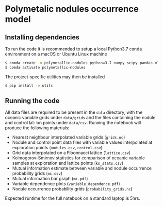 # Polymetalic nodules occurrence model

## Installing dependencies
To run the code it is recommended to setup a local Python3.7 conda environment on a macOS or Ubuntu Linux machine
```sh
$ conda create -n polymetallic-nodules python=3.7 numpy scipy pandas xlrd scikit-learn netcdf4 xarray jupyter matplotlib
$ conda activate polymetallic-nodules
```
The project-specific utilities may then be installed
```sh
$ pip install -e utils
```

## Running the code
All data files are required to be present in the `data` directory, with the oceanic variable grids under `data/grids` and the files containing the nodule and control lat-lon points under `data/csv`.
Running the notebook will produce the following materials:
* Nearest neighbour interpolated variable grids (`grids.nc`)
* Nodule and control point data files with variable values interpolated at exploration points (`nodules.csv`, `control.csv`)
* Grid data interpolated on a Fibonnacci lattice (`lattice.csv`)
* Kolmogorov-Smirnov statistics for comparison of oceanic variable samples at exploration and lattice points (`ks_stats.csv`)
* Mutual information estimate between variable and nodule occurrence probability grids (`mi.csv`)
* Mutual information bar graph (`mi.pdf`)
* Variable dependence plots (`variable_dependence.pdf`)
* Nodule occurrence probability grids (`probability_grids.nc`)

Expected runtime for the full notebook on a standard laptop is 5hrs.

